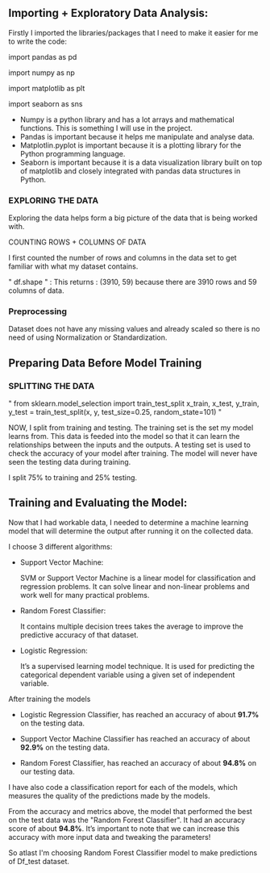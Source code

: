##  Importing + Exploratory Data Analysis:
Firstly I imported the libraries/packages that I need to make it easier for me to write the code:

import pandas as pd 

import numpy as np 

import matplotlib as plt

import seaborn as sns

- Numpy is a python library and has a lot arrays and mathematical functions. This is something I will use in the project.
- Pandas is important because it helps me manipulate and analyse data.
- Matplotlin.pyplot is important because it is a plotting library for the Python programming language.
- Seaborn is important because it is a data visualization library built on top of matplotlib and closely integrated with pandas data structures in Python.

### EXPLORING THE DATA
Exploring the data helps form a big picture of the data that is being worked with.

COUNTING ROWS + COLUMNS OF DATA

I first counted the number of rows and columns in the data set to get familiar with what my dataset contains.

" df.shape " : This returns : (3910, 59) because there are 3910 rows and 59 columns of data. 

### Preprocessing 

Dataset does not have any missing values and already scaled so there is no need of using Normalization or Standardization.

## Preparing Data Before Model Training
### SPLITTING THE DATA

" from sklearn.model_selection import train_test_split
x_train, x_test, y_train, y_test = train_test_split(x, y, test_size=0.25, random_state=101) "

NOW, I split from training and testing. The training set is the set my model learns from. This data is feeded into the model so that it can learn the relationships between the inputs and the outputs. A testing set is used to check the accuracy of your model after training. The model will never have seen the testing data during training.

I split 75% to training and 25% testing.

## Training and Evaluating the Model:

Now that I had workable data, I needed to determine a machine learning model that will determine the output after running it on the collected data.

I choose 3 different algorithms:

- Support Vector Machine:
  
  SVM or Support Vector Machine is a linear model for classification and regression problems. It can solve linear and non-linear problems and work well for many practical problems.
  
- Random Forest Classifier:

  It contains multiple decision trees takes the average to improve the predictive accuracy of that dataset.

- Logistic Regression:

  It’s a supervised learning model technique. It is used for predicting the categorical dependent variable using a given set of independent variable.

After training the models

- Logistic Regression Classifier, has reached an accuracy of about **91.7%** on the testing data.

- Support Vector Machine Classifier has reached an accuracy of about **92.9%** on the testing data.

- Random Forest Classifier, has reached an accuracy of about **94.8%** on our testing data.

I have also code a classification report for each of the models, which measures the quality of the predictions made by the models.

From the accuracy and metrics above, the model that performed the best on the test data was the "Random Forest Classifier". It had an accuracy score of about **94.8%**.
It’s important to note that we can increase this accuracy with more input data and tweaking the parameters!

So atlast I'm choosing Random Forest Classifier model to make predictions of Df_test dataset.
 
